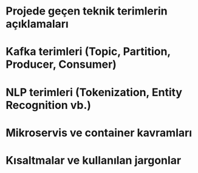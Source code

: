 # Projede geçen teknik terimlerin açıklamaları

# Kafka terimleri (Topic, Partition, Producer, Consumer)

# NLP terimleri (Tokenization, Entity Recognition vb.)

# Mikroservis ve container kavramları

# Kısaltmalar ve kullanılan jargonlar